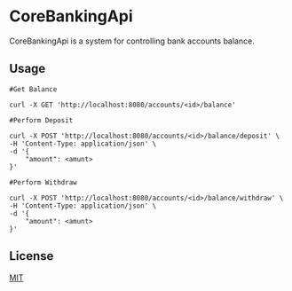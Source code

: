 # CoreBankingApi

CoreBankingApi is a system for controlling bank accounts balance.

## Usage

```shell
#Get Balance

curl -X GET 'http://localhost:8080/accounts/<id>/balance'

#Perform Deposit

curl -X POST 'http://localhost:8080/accounts/<id>/balance/deposit' \
-H 'Content-Type: application/json' \
-d '{
    "amount": <amunt>
}'

#Perform Withdraw

curl -X POST 'http://localhost:8080/accounts/<id>/balance/withdraw' \
-H 'Content-Type: application/json' \
-d '{
    "amount": <amunt>
}'
```

## License
[MIT](https://choosealicense.com/licenses/mit/)
